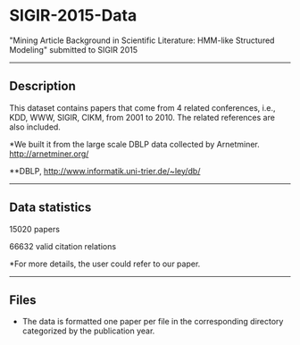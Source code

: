 # SIGIR-2015-Data
"Mining Article Background in Scientific Literature: HMM-like Structured Modeling" submitted to SIGIR 2015

-----------
Description
-----------
This dataset contains papers that come from 4 related conferences, i.e., KDD, WWW, SIGIR, CIKM, from 2001 to 2010. The related references are also included.

*We built it from the large scale DBLP data collected by Arnetminer. http://arnetminer.org/

**DBLP, http://www.informatik.uni-trier.de/~ley/db/

---------------
Data statistics
---------------
15020 papers

66632 valid citation relations

*For more details, the user could refer to our paper.

-----
Files
-----
* The data is formatted one paper per file in the corresponding directory categorized by the publication year.
